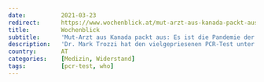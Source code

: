```yaml
---
date:          2021-03-23
redirect:      https://www.wochenblick.at/mut-arzt-aus-kanada-packt-aus-es-ist-die-pandemie-der-oligarchen/
title:         Wochenblick
subtitle:      'Mut-Arzt aus Kanada packt aus: Es ist die Pandemie der Oligarchen'
description:   'Dr. Mark Trozzi hat den vielgepriesenen PCR-Test unter die medizinische Lupe genommen und kommt zum Schluss: Der Test ist nicht nur manipulierbar, er wird auch manipuliert und dient dazu, Steuergelder abzugreifen.'
country:       AT
categories:    [Medizin, Widerstand]
tags:          [pcr-test, who]
---
```


